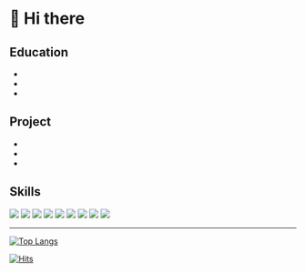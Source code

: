 # 👋 Hi there

## Education

-
-
-

## Project

-
-
-

## Skills

<img src="https://img.shields.io/badge/HTML5-E34F26?style=flat-flat&logo=html5&logoColor=white"/>
<img src="https://img.shields.io/badge/CSS3-1572B6?style=flat-flat&logo=CSS3&logoColor=white"/>
<img src="https://img.shields.io/badge/Sass-CC6699?style=flat-flat&logo=Sass&logoColor=white"/>
<!-- <img src="https://img.shields.io/badge/Bootstrap-7952B3?style=flat-flat&logo=Bootstrap&logoColor=white"/>
<img src="https://img.shields.io/badge/Tailwind CSS-06B6D4?style=flat-flat&logo=Tailwind CSS&logoColor=white"/> -->

<!-- <img src="https://img.shields.io/badge/jQuery-0769AD?style=flat-flat&logo=jQuery&logoColor=white"/> -->
<img src="https://img.shields.io/badge/JavaScript-F7DF1E?style=flat-flat&logo=JavaScript&logoColor=black"/>
<!-- <img src="https://img.shields.io/badge/TypeScript-3178C6?style=flat-flat&logo=TypeScript&logoColor=white"/> -->

<img src="https://img.shields.io/badge/Node.js-339933?style=flat-flat&logo=Node.js&logoColor=white"/> 
<img src="https://img.shields.io/badge/Express-000000?style=flat-flat&logo=Express&logoColor=white"/>
<!-- <img src="https://img.shields.io/badge/NestJS-E0234E?style=flat-flat&logo=NestJS&logoColor=white"/> -->

<img src="https://img.shields.io/badge/React-61DAFB?style=flat-flat&logo=React&logoColor=black"/>
<!-- <img src="https://img.shields.io/badge/Next.js-000000?style=flat-flat&logo=Next.js&logoColor=white"/> -->

<img src="https://img.shields.io/badge/MySQL-4479A1?style=flat-flat&logo=MySQL&logoColor=white"/>
<img src="https://img.shields.io/badge/MongoDB-47A248?style=flat-flat&logo=MongoDB&logoColor=white"/>

---

[![Top Langs](https://github-readme-stats-dusky-chi.vercel.app/api/top-langs/?username=tidyp&title_color=42a5f5&text_color=fff&bg_color=0d1117&border_radius=0.375rem&border_color=30363d&langs_count=10&card_width=350&layout=compact&hide=powershell,Roff,Batchfile,pug,ejs)](https://github.com/anuraghazra/github-readme-stats)

[![Hits](https://hits.seeyoufarm.com/api/count/incr/badge.svg?url=https%3A%2F%2Fgithub.com%2Ftidyp1030%2Fhit-counter&count_bg=%23000000&title_bg=%23000000&icon=github.svg&icon_color=%23FFFFFF&title=hits&edge_flat=true)](https://hits.seeyoufarm.com)
